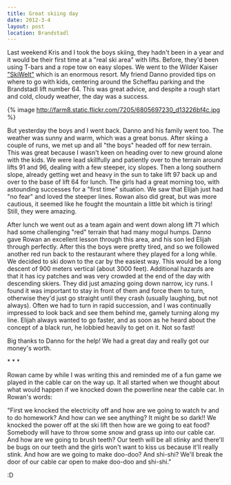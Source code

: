 ```yaml
---
title: Great skiing day
date: 2012-3-4
layout: post
location: Brandstadl
---
```


Last weekend Kris and I took the boys skiing, they hadn't been in a year
and it would be their first time at a "real ski area" with lifts. Before,
they'd been using T-bars and a rope tow on easy slopes. We went to the
Wilder Kaiser ["SkiWelt"](http://www.skiwelt.at/en/the-ski-resort-skiwelt-wilder-kaiser-brixental.html) which
is an enormous resort. My friend Danno provided tips on where to go with
kids, centering around the Scheffau parking and the Brandstadl lift number
64\. This was great advice, and despite a rough start and cold, cloudy weather,
the day was a success.
  
  
{% image http://farm8.static.flickr.com/7205/6805697230_d13226bf4c.jpg %}
  
  
But yesterday the boys and I went back. Danno and his family went too.
The weather was sunny and warm, which was a great bonus. After skiing a
couple of runs, we met up and all "the boys" headed off for new terrain.
This was great because I wasn't keen on heading over to new ground alone
with the kids. We were lead skillfully and patiently over to the terrain
around lifts 91 and 96, dealing with a few steeper, icy slopes. Then a
long southern slope, already getting wet and heavy in the sun to take lift
97 back up and over to the base of lift 64 for lunch. The girls had a great
morning too, with astounding successes for a "first time" situation. We
saw that Elijah just had "no fear" and loved the steeper lines. Rowan also
did great, but was more cautious, it seemed like he fought the mountain
a little bit which is tiring! Still, they were amazing.
  
  
After lunch we went out as a team again and went down along lift 71 which
had some challenging "red" terrain that had many mogul humps. Danno gave
Rowan an excellent lesson through this area, and his son led Elijah through
perfectly. After this the boys were pretty tired, and so we followed another
red run back to the restaurant where they played for a long while. We decided
to ski down to the car by the easiest way. This would be a long descent
of 900 meters vertical (about 3000 feet). Additional hazards are that it
has icy patches and was very crowded at the end of the day with descending
skiers. They did just amazing going down narrow, icy runs. I found it was
important to stay in front of them and force them to turn, otherwise they'd
just go straight until they crash (usually laughing, but not always). Often
we had to turn in rapid succession, and I was continually impressed to
look back and see them behind me, gamely turning along my line. Elijah
always wanted to go faster, and as soon as he heard about the concept of
a black run, he lobbied heavily to get on it. Not so fast!
  
  
Big thanks to Danno for the help! We had a great day and really got our
money's worth.
  
  
\* \* \*
  
  
Rowan came by while I was writing this and reminded me of a fun game we
played in the cable car on the way up. It all started when we thought about
what would happen if we knocked down the powerline near the cable car.
In Rowan's words:
  
  
"First we knocked the electricity off and how are we going to watch tv
and to do homework? And how can we see anything? It might be so dark!!
We knocked the power off at the ski lift then how are we going to eat food?
Somebody will have to throw some snow and grass up into our cable car.
And how are we going to brush teeth? Our teeth will be all stinky and there'll
be bugs on our teeth and the girls won't want to kiss us because it'll
really stink. And how are we going to make doo-doo? And shi-shi? We'll
break the door of our cable car open to make doo-doo and shi-shi."
  
  
  
:D
